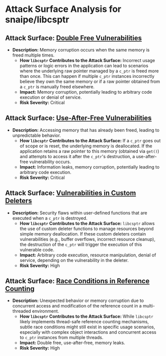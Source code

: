 # Attack Surface Analysis for snaipe/libcsptr

## Attack Surface: [Double Free Vulnerabilities](./attack_surfaces/double_free_vulnerabilities.md)

*   **Description:**  Memory corruption occurs when the same memory is freed multiple times.
    *   **How `libcsptr` Contributes to the Attack Surface:** Incorrect usage patterns or logic errors in the application can lead to scenarios where the underlying raw pointer managed by a `c_ptr` is freed more than once. This can happen if multiple `c_ptr` instances incorrectly believe they own the same memory or if a raw pointer obtained from a `c_ptr` is manually freed elsewhere.
    *   **Impact:** Memory corruption, potentially leading to arbitrary code execution or denial of service.
    *   **Risk Severity:** Critical

## Attack Surface: [Use-After-Free Vulnerabilities](./attack_surfaces/use-after-free_vulnerabilities.md)

*   **Description:** Accessing memory that has already been freed, leading to unpredictable behavior.
    *   **How `libcsptr` Contributes to the Attack Surface:** If a `c_ptr` goes out of scope or is reset, the underlying memory is deallocated. If the application retains a raw pointer to this memory (obtained via `get()`) and attempts to access it after the `c_ptr`'s destruction, a use-after-free vulnerability occurs.
    *   **Impact:** Information leaks, memory corruption, potentially leading to arbitrary code execution.
    *   **Risk Severity:** Critical

## Attack Surface: [Vulnerabilities in Custom Deleters](./attack_surfaces/vulnerabilities_in_custom_deleters.md)

*   **Description:**  Security flaws within user-defined functions that are executed when a `c_ptr` is destroyed.
    *   **How `libcsptr` Contributes to the Attack Surface:** `libcsptr` allows the use of custom deleter functions to manage resources beyond simple memory deallocation. If these custom deleters contain vulnerabilities (e.g., buffer overflows, incorrect resource cleanup), the destruction of the `c_ptr` will trigger the execution of this vulnerable code.
    *   **Impact:**  Arbitrary code execution, resource manipulation, denial of service, depending on the vulnerability in the deleter.
    *   **Risk Severity:** High

## Attack Surface: [Race Conditions in Reference Counting](./attack_surfaces/race_conditions_in_reference_counting.md)

*   **Description:**  Unexpected behavior or memory corruption due to concurrent access and modification of the reference count in a multi-threaded environment.
    *   **How `libcsptr` Contributes to the Attack Surface:** While `libcsptr` likely implements thread-safe reference counting mechanisms, subtle race conditions might still exist in specific usage scenarios, especially with complex object interactions and concurrent access to `c_ptr` instances from multiple threads.
    *   **Impact:** Double free, use-after-free, memory leaks.
    *   **Risk Severity:** High

